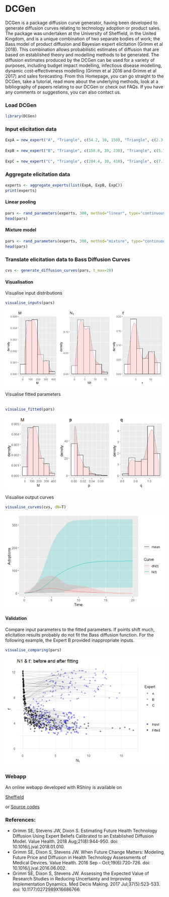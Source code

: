 # DCGen

DCGen is a package diffusion curve generator, having been developed to generate diffusion curves relating to technology adoption or product sales.  The package was undertaken at the University of Sheffield, in the United Kingdom, and is a unique combination of two separate bodies of work; the Bass model of product diffusion and Bayesian expert elicitation (Grimm et al 2018).  This combination allows probabilistic estimates of diffusion that are based on established theory and modelling methods to be generated.
The diffusion estimates produced by the DCGen can be used for a variety of purposes, including budget impact modelling, infectious disease modelling, dynamic cost-effectiveness modelling (Grimm et al 2016 and Grimm et al 2017) and sales forecasting.
From this Homepage, you can go straight to the DCGen, take a tutorial, read more about the underlying methods, look at a bibliography of papers relating to our DCGen or check out FAQs.  If you have any comments or suggestions, you can also contact us.


### Load DCGen
```r
library(DCGen)

```


### Input elicitation data

```r
ExpA = new_expert("A", "Triangle", c(54.2, 10, 150), "Triangle", c(2.3, 0, 5), "Triangle", c(5.1, 3, 8))

ExpB = new_expert("B", "Triangle", c(158.8, 30, 230), "Triangle", c(5.7, 2, 15), "Triangle", c(9.9, 7, 13))

ExpC = new_expert("C", "Triangle", c(204.4, 30, 410), "Triangle", c(7.1, 2, 10), "Triangle", c(3.5, 2, 6))


```


### Aggregate elicitation data
```r
experts <- aggregate_experts(list(ExpA, ExpB, ExpC))
print(experts)

```

#### Linear pooling

```r
pars <- rand_parameters(experts, 300, method="linear", type="continuous")
head(pars)

```

#### Mixture model

```r
pars <- rand_parameters(experts, 300, method="mixture", type="continuous")
head(pars)

```


### Translate elicitation data to Bass Diffusion Curves
```r
cvs <- generate_diffusion_curves(pars, t_max=20)
```

#### Visualisation

Visualise input distributions

```r
visualise_inputs(pars)
```
![Input](figures/input.jpeg)

Visualise fitted parameters

```r

visualise_fitted(pars)
```
![Fitted](figures/fitted.jpeg)

Visualise output curves

```r
visualise_curves(cvs, dN=T)
```
![Diffusion Curves](figures/curves.jpeg)

#### Validation

Compare input parameters to the fitted parameters.
If points shift much, elicitation results probably do not fit the Bass diffusion function.
For the following example, the Expert B provided inappropriate inputs.

```r
visualise_comparing(pars)
```
![Validation](figures/Compare.jpeg)

### Webapp

An online webapp developed with RShiny is available on 

[Sheffield]()

or [Source codes](https://github.com/Sheffield-Diffusion-Curve/DCGApp)


### References:
* Grimm SE, Stevens JW, Dixon S.  Estimating Future Health Technology Diffusion Using Expert Beliefs Calibrated to an Established Diffusion Model.  Value Health. 2018 Aug;21(8):944-950. doi: 10.1016/j.jval.2018.01.010.
* Grimm SE, Dixon S, Stevens JW. When Future Change Matters: Modeling Future Price and Diffusion in Health Technology Assessments of Medical Devices. Value Health. 2016 Sep - Oct;19(6):720-726. doi: 10.1016/j.jval.2016.06.002.
* Grimm SE, Dixon S, Stevens JW. Assessing the Expected Value of Research Studies in Reducing Uncertainty and Improving Implementation Dynamics. Med Decis Making. 2017 Jul;37(5):523-533. doi: 10.1177/0272989X16686766. 
